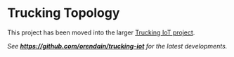 # Trucking Topology

This project has been moved into the larger [Trucking IoT project](https://github.com/orendain/trucking-iot).
 
_See **https://github.com/orendain/trucking-iot** for the latest developments._
